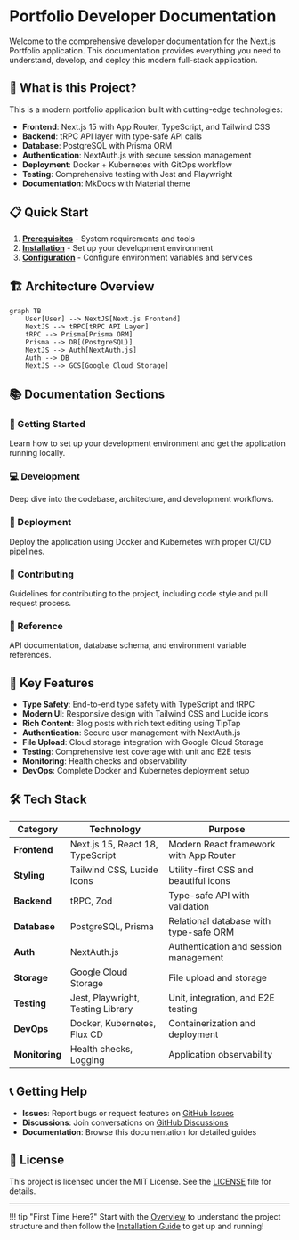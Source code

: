 # Portfolio Developer Documentation

Welcome to the comprehensive developer documentation for the Next.js Portfolio application. This documentation provides everything you need to understand, develop, and deploy this modern full-stack application.

## 🚀 What is this Project?

This is a modern portfolio application built with cutting-edge technologies:

- **Frontend**: Next.js 15 with App Router, TypeScript, and Tailwind CSS
- **Backend**: tRPC API layer with type-safe API calls
- **Database**: PostgreSQL with Prisma ORM
- **Authentication**: NextAuth.js with secure session management
- **Deployment**: Docker + Kubernetes with GitOps workflow
- **Testing**: Comprehensive testing with Jest and Playwright
- **Documentation**: MkDocs with Material theme

## 📋 Quick Start

1. **[Prerequisites](getting-started/prerequisites.md)** - System requirements and tools
2. **[Installation](getting-started/installation.md)** - Set up your development environment
3. **[Configuration](getting-started/configuration.md)** - Configure environment variables and services

## 🏗️ Architecture Overview

```mermaid
graph TB
    User[User] --> NextJS[Next.js Frontend]
    NextJS --> tRPC[tRPC API Layer]
    tRPC --> Prisma[Prisma ORM]
    Prisma --> DB[(PostgreSQL)]
    NextJS --> Auth[NextAuth.js]
    Auth --> DB
    NextJS --> GCS[Google Cloud Storage]
```

## 📚 Documentation Sections

### 🚀 Getting Started
Learn how to set up your development environment and get the application running locally.

### 💻 Development
Deep dive into the codebase, architecture, and development workflows.

### 🚀 Deployment
Deploy the application using Docker and Kubernetes with proper CI/CD pipelines.

### 🤝 Contributing
Guidelines for contributing to the project, including code style and pull request process.

### 📖 Reference
API documentation, database schema, and environment variable references.

## 🔧 Key Features

- **Type Safety**: End-to-end type safety with TypeScript and tRPC
- **Modern UI**: Responsive design with Tailwind CSS and Lucide icons
- **Rich Content**: Blog posts with rich text editing using TipTap
- **Authentication**: Secure user management with NextAuth.js
- **File Upload**: Cloud storage integration with Google Cloud Storage
- **Testing**: Comprehensive test coverage with unit and E2E tests
- **Monitoring**: Health checks and observability
- **DevOps**: Complete Docker and Kubernetes deployment setup

## 🛠️ Tech Stack

| Category | Technology | Purpose |
|----------|------------|---------|
| **Frontend** | Next.js 15, React 18, TypeScript | Modern React framework with App Router |
| **Styling** | Tailwind CSS, Lucide Icons | Utility-first CSS and beautiful icons |
| **Backend** | tRPC, Zod | Type-safe API with validation |
| **Database** | PostgreSQL, Prisma | Relational database with type-safe ORM |
| **Auth** | NextAuth.js | Authentication and session management |
| **Storage** | Google Cloud Storage | File upload and storage |
| **Testing** | Jest, Playwright, Testing Library | Unit, integration, and E2E testing |
| **DevOps** | Docker, Kubernetes, Flux CD | Containerization and deployment |
| **Monitoring** | Health checks, Logging | Application observability |

## 📞 Getting Help

- **Issues**: Report bugs or request features on [GitHub Issues](https://github.com/ianlintner/portfolio/issues)
- **Discussions**: Join conversations on [GitHub Discussions](https://github.com/ianlintner/portfolio/discussions)
- **Documentation**: Browse this documentation for detailed guides

## 📄 License

This project is licensed under the MIT License. See the [LICENSE](https://github.com/ianlintner/portfolio/blob/main/LICENSE) file for details.

---

!!! tip "First Time Here?"
    Start with the [Overview](getting-started/overview.md) to understand the project structure and then follow the [Installation Guide](getting-started/installation.md) to get up and running!